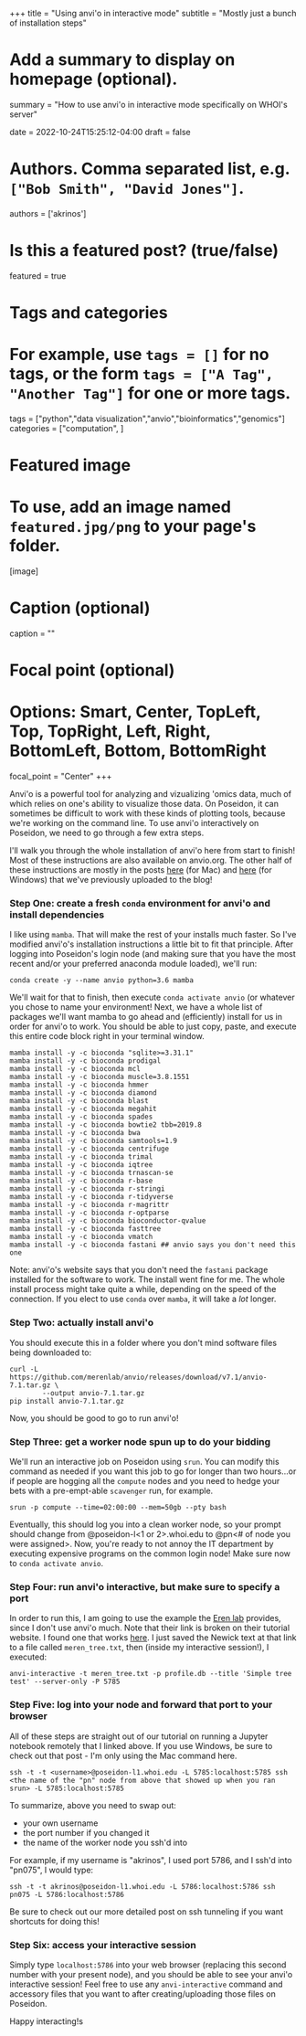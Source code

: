 +++
title = "Using anvi'o in interactive mode"
subtitle = "Mostly just a bunch of installation steps"

# Add a summary to display on homepage (optional).
summary = "How to use anvi'o in interactive mode specifically on WHOI's server"

date = 2022-10-24T15:25:12-04:00
draft = false

# Authors. Comma separated list, e.g. `["Bob Smith", "David Jones"]`.
authors = ['akrinos']

# Is this a featured post? (true/false)
featured = true

# Tags and categories
# For example, use `tags = []` for no tags, or the form `tags = ["A Tag", "Another Tag"]` for one or more tags.
tags = ["python","data visualization","anvio","bioinformatics","genomics"]
categories = ["computation", ]

# Featured image
# To use, add an image named `featured.jpg/png` to your page's folder.
[image]
  # Caption (optional)
  caption = ""

  # Focal point (optional)
  # Options: Smart, Center, TopLeft, Top, TopRight, Left, Right, BottomLeft, Bottom, BottomRight
  focal_point = "Center"
+++

Anvi'o is a powerful tool for analyzing and vizualizing 'omics data, much of which relies on one's ability to visualize those data. On Poseidon, it can sometimes be difficult to work with these kinds of plotting tools, because we're working on the command line. To use anvi'o interactively on Poseidon, we need to go through a few extra steps.

I'll walk you through the whole installation of anvi'o here from start to finish! Most of these instructions are also available on anvio.org. The other half of these instructions are mostly in the posts [here](https://alexanderlabwhoi.github.io/post/2019-03-08_jpn_slurm/) (for Mac) and [here](https://alexanderlabwhoi.github.io/post/2019-07-24-slurm-win/) (for Windows) that we've previously uploaded to the blog!

### Step One: create a fresh `conda` environment for anvi'o and install dependencies

I like using `mamba`. That will make the rest of your installs much faster. So I've modified anvi'o's installation instructions a little bit to fit that principle. After logging into Poseidon's login node (and making sure that you have the most recent and/or your preferred anaconda module loaded), we'll run:

```
conda create -y --name anvio python=3.6 mamba
```

We'll wait for that to finish, then execute `conda activate anvio` (or whatever you chose to name your environment! Next, we have a whole list of packages we'll want mamba to go ahead and (efficiently) install for us in order for anvi'o to work. You should be able to just copy, paste, and execute this entire code block right in your terminal window.

```
mamba install -y -c bioconda "sqlite>=3.31.1"
mamba install -y -c bioconda prodigal
mamba install -y -c bioconda mcl
mamba install -y -c bioconda muscle=3.8.1551
mamba install -y -c bioconda hmmer
mamba install -y -c bioconda diamond
mamba install -y -c bioconda blast
mamba install -y -c bioconda megahit
mamba install -y -c bioconda spades
mamba install -y -c bioconda bowtie2 tbb=2019.8
mamba install -y -c bioconda bwa
mamba install -y -c bioconda samtools=1.9
mamba install -y -c bioconda centrifuge
mamba install -y -c bioconda trimal
mamba install -y -c bioconda iqtree
mamba install -y -c bioconda trnascan-se
mamba install -y -c bioconda r-base
mamba install -y -c bioconda r-stringi
mamba install -y -c bioconda r-tidyverse
mamba install -y -c bioconda r-magrittr
mamba install -y -c bioconda r-optparse
mamba install -y -c bioconda bioconductor-qvalue
mamba install -y -c bioconda fasttree
mamba install -y -c bioconda vmatch
mamba install -y -c bioconda fastani ## anvio says you don't need this one
```

Note: anvi'o's website says that you don't need the `fastani` package installed for the software to work. The install went fine for me. The whole install process might take quite a while, depending on the speed of the connection. If you elect to use `conda` over `mamba`, it will take a *lot* longer.

### Step Two: actually install anvi'o

You should execute this in a folder where you don't mind software files being downloaded to: 

```
curl -L https://github.com/merenlab/anvio/releases/download/v7.1/anvio-7.1.tar.gz \
        --output anvio-7.1.tar.gz
pip install anvio-7.1.tar.gz
```

Now, you should be good to go to run anvi'o!

### Step Three: get a worker node spun up to do your bidding

We'll run an interactive job on Poseidon using `srun`. You can modify this command as needed if you want this job to go for longer than two hours...or if people are hogging all the `compute` nodes and you need to hedge your bets with a pre-empt-able `scavenger` run, for example.

```
srun -p compute --time=02:00:00 --mem=50gb --pty bash
```
Eventually, this should log you into a clean worker node, so your prompt should change from <username>@poseidon-l<1 or 2>.whoi.edu to <username>@pn<# of node you were assigned>. Now, you're ready to not annoy the IT department by executing expensive programs on the common login node! Make sure now to `conda activate anvio`.

### Step Four: run anvi'o interactive, but make sure to specify a port

In order to run this, I am going to use the example the [Eren lab](https://merenlab.org/2016/02/27/the-anvio-interactive-interface/) provides, since I don't use anvi'o much. Note that their link is broken on their tutorial website. I found one that works [here](https://github.com/meren/anvio/blob/master/anvio/tests/sandbox/example-newick-tree.txt). I just saved the Newick text at that link to a file called `meren_tree.txt`, then (inside my interactive session!), I executed: 

```
anvi-interactive -t meren_tree.txt -p profile.db --title 'Simple tree test' --server-only -P 5785
```

### Step Five: log into your node and forward that port to your browser

All of these steps are straight out of our tutorial on running a Jupyter notebook remotely that I linked above. If you use Windows, be sure to check out that post - I'm only using the Mac command here.

```
ssh -t -t <username>@poseidon-l1.whoi.edu -L 5785:localhost:5785 ssh <the name of the "pn" node from above that showed up when you ran srun> -L 5785:localhost:5785
```

To summarize, above you need to swap out:
- your own username
- the port number if you changed it
- the name of the worker node you ssh'd into

For example, if my username is "akrinos", I used port 5786, and I ssh'd into "pn075", I would type:

```
ssh -t -t akrinos@poseidon-l1.whoi.edu -L 5786:localhost:5786 ssh pn075 -L 5786:localhost:5786
```

Be sure to check out our more detailed post on ssh tunneling if you want shortcuts for doing this!

### Step Six: access your interactive session

Simply type `localhost:5786` into your web browser (replacing this second number with your present node), and you should be able to see your anvi'o interactive session! Feel free to use any `anvi-interactive` command and accessory files that you want to after creating/uploading those files on Poseidon.

Happy interacting!s
